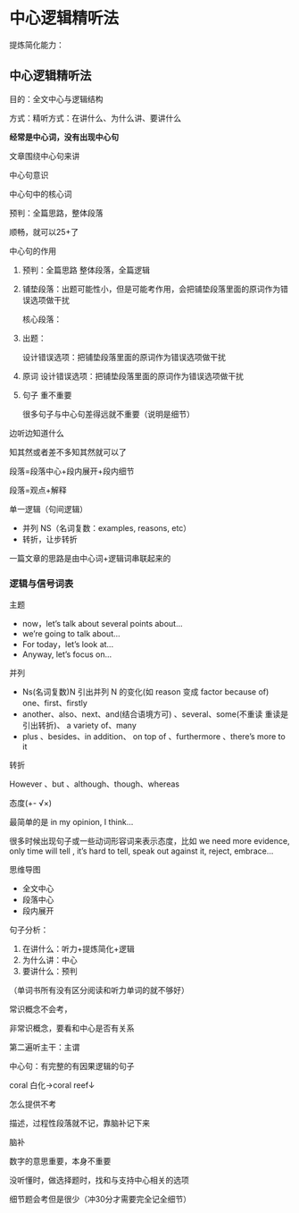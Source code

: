 # 中心逻辑精听法

提炼简化能力：

## 中心逻辑精听法

目的：全文中心与逻辑结构

方式：精听方式：在讲什么、为什么讲、要讲什么



**经常是中心词，没有出现中心句**

文章围绕中心句来讲



中心句意识

中心句中的核心词

预判：全篇思路，整体段落 

顺畅，就可以25+了



中心句的作用

1. 预判：全篇思路 整体段落，全篇逻辑

2. 铺垫段落：出题可能性小，但是可能考作用，会把铺垫段落里面的原词作为错误选项做干扰

   核心段落：

3. 出题：

   设计错误选项：把铺垫段落里面的原词作为错误选项做干扰

4. 原词 设计错误选项：把铺垫段落里面的原词作为错误选项做干扰

5. 句子 重不重要

   很多句子与中心句差得远就不重要（说明是细节）

边听边知道什么

知其然或者差不多知其然就可以了



段落=段落中心+段内展开+段内细节

段落=观点+解释



单一逻辑（句间逻辑）

- 并列 NS（名词复数：examples, reasons, etc）
- 转折，让步转折



一篇文章的思路是由中心词+逻辑词串联起来的

### 逻辑与信号词表

主题

- now，let’s talk about several points about... 
- we’re going to talk about...
- For today，let’s look at...
- Anyway, let’s focus on...

并列

- Ns(名词复数)N 引出并列 N 的变化(如 reason 变成 factor because of) one、first、firstly
- another、also、next、and(结合语境方可) 、several、some(不重读 重读是引出转折)、 a variety of、many
- plus 、besides、in addition、 on top of 、furthermore 、there’s more to it

转折

However 、but 、although、though、whereas

态度(+- √×)

最简单的是 in my opinion, I think...

很多时候出现句子或一些动词形容词来表示态度，比如 we need more evidence, only time will tell , it’s hard to tell, speak out against it, reject, embrace...

思维导图

- 全文中心
- 段落中心
- 段内展开



句子分析：

1. 在讲什么：听力+提炼简化+逻辑
2. 为什么讲：中心
3. 要讲什么：预判



（单词书所有没有区分阅读和听力单词的就不够好）



常识概念不会考，

非常识概念，要看和中心是否有关系



第二遍听主干：主谓



中心句：有完整的有因果逻辑的句子





coral 白化->coral reef↓

怎么提供不考

描述，过程性段落就不记，靠脑补记下来

脑补



数字的意思重要，本身不重要



没听懂时，做选择题时，找和与支持中心相关的选项



细节题会考但是很少（冲30分才需要完全记全细节）



